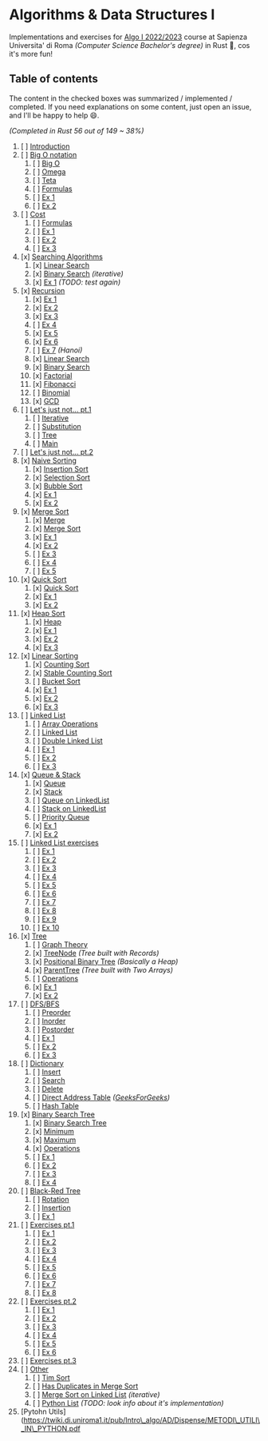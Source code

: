 # Algorithms & Data Structures I

Implementations and exercises for [Algo I 2022/2023](https://twiki.di.uniroma1.it/twiki/view/Intro\_algo/AD/WebHome) 
course at Sapienza Universita' di Roma _(Computer Science Bachelor's degree)_ in Rust 🦀, cos it's more fun!

## Table of contents

The content in the checked boxes was summarized / implemented / completed.
If you need explanations on some content, just open an issue, and I'll be happy to help 😄.

_(Completed in Rust 56 out of 149 ~ 38%)_

1. [ ] [Introduction](https://twiki.di.uniroma1.it/pub/Intro\_algo/AD/Dispense/01\_Introduzione\_2023.pdf) 
2. [ ] [Big O notation](https://twiki.di.uniroma1.it/pub/Intro\_algo/AD/Dispense/02\_Notazione\_asintotica\_2023.pdf)
    1. [ ] [Big O]()
    2. [ ] [Omega]()
    3. [ ] [Teta]()
    4. [ ] [Formulas]()
    5. [ ] [Ex 1]()
    6. [ ] [Ex 2]()
3. [ ] [Cost](https://twiki.di.uniroma1.it/pub/Intro\_algo/AD/Dispense/03\_Costo\_computazionale2023.pdf)
    1. [ ] [Formulas]()
    2. [ ] [Ex 1]()
    3. [ ] [Ex 2]()
    4. [ ] [Ex 3]()
4. [x] [Searching Algorithms](https://twiki.di.uniroma1.it/pub/Intro\_algo/AD/Dispense/04\_Ricerca2023.pdf)
    1. [x] [Linear Search](./src/algorithms/search.rs)
    2. [x] [Binary Search](./src/algorithms/search.rs) _(iterative)_
    3. [x] [Ex 1](./src/algorithms/search.rs) _(TODO: test again)_
5. [x] [Recursion](https://twiki.di.uniroma1.it/pub/Intro\_algo/AD/Dispense/05\_Ricorsione2023.pdf)
    1. [x] [Ex 1](./src/algorithms/recursion.rs)
    2. [x] [Ex 2](./src/algorithms/recursion.rs)
    3. [x] [Ex 3](./src/algorithms/recursion.rs)
    4. [ ] [Ex 4](./src/algorithms/recursion.rs)
    5. [x] [Ex 5](./src/algorithms/recursion.rs)
    6. [x] [Ex 6](./src/algorithms/recursion.rs)
    7. [ ] [Ex 7](./src/algorithms/recursion.rs) _(Hanoi)_
    8. [x] [Linear Search](./src/algorithms/recursion.rs)
    9. [x] [Binary Search](./src/algorithms/recursion.rs)
    10. [x] [Factorial](./src/algorithms/recursion.rs)
    11. [x] [Fibonacci](./src/algorithms/recursion.rs)
    12. [ ] [Binomial](./src/algorithms/recursion.rs)
    13. [x] [GCD](./src/algorithms/recursion.rs)
6. [ ] [Let's just not... pt.1](https://twiki.di.uniroma1.it/pub/Intro\_algo/AD/Dispense/06\_EquazioniRicorrenza2023.pdf)
    1. [ ] [Iterative]()
    2. [ ] [Substitution]()
    3. [ ] [Tree]()
    4. [ ] [Main]()
7. [ ] [Let's just not... pt.2](https://twiki.di.uniroma1.it/pub/Intro\_algo/AD/Dispense/06\_EquazioniRicorrenza2023.pdf)
8. [x] [Naive Sorting](https://twiki.di.uniroma1.it/pub/Intro\_algo/AD/Dispense/08\_Ordinamento1\_2023.pdf)
    1. [x] [Insertion Sort](./src/algorithms/naive.rs)
    2. [x] [Selection Sort](./src/algorithms/naive.rs)
    3. [x] [Bubble Sort](./src/algorithms/naive.rs)
    4. [x] [Ex 1](./src/algorithms/naive.rs)
    5. [x] [Ex 2](./src/algorithms/naive.rs)
9. [x] [Merge Sort](https://twiki.di.uniroma1.it/pub/Intro\_algo/AD/Dispense/09\_Ordinamento2\_2023.pdf)
    1. [x] [Merge](./src/algorithms/merge.rs)
    2. [x] [Merge Sort](./src/algorithms/merge.rs)
    3. [x] [Ex 1](./src/algorithms/merge.rs)
    4. [x] [Ex 2](./src/algorithms/merge.rs)
    5. [ ] [Ex 3](./src/algorithms/merge.rs)
    6. [ ] [Ex 4](./src/algorithms/merge.rs)
    7. [ ] [Ex 5](./src/algorithms/merge.rs)
10. [x] [Quick Sort](https://twiki.di.uniroma1.it/pub/Intro\_algo/AD/Dispense/10\_Ordinamento3\_2023.pdf)
    1. [x] [Quick Sort](./src/algorithms/quick.rs)
    2. [x] [Ex 1](./src/algorithms/quick.rs)
    3. [x] [Ex 2](./src/algorithms/quick.rs)
11. [x] [Heap Sort](https://twiki.di.uniroma1.it/pub/Intro\_algo/AD/Dispense/11\_Ordinamento4\_2023.pdf)
    1. [x] [Heap](./src/algorithms/heap.rs)
    2. [x] [Ex 1](./src/algorithms/heap.rs)
    3. [x] [Ex 2](./src/algorithms/heap.rs)
    4. [x] [Ex 3](./src/algorithms/heap.rs)
12. [x] [Linear Sorting](https://twiki.di.uniroma1.it/pub/Intro\_algo/AD/Dispense/12\_Ordinamento5\_2023.pdf)
    1. [x] [Counting Sort](./src/algorithms/linear.rs)
    2. [x] [Stable Counting Sort](./src/algorithms/linear.rs)
    3. [ ] [Bucket Sort](./src/algorithms/linear.rs)
    4. [x] [Ex 1](./src/algorithms/linear.rs)
    5. [x] [Ex 2](./src/algorithms/linear.rs)
    6. [x] [Ex 3](./src/algorithms/linear.rs)
13. [ ] [Linked List](https://twiki.di.uniroma1.it/pub/Intro\_algo/AD/Dispense/13\_StruttureDati1\_2023.pdf)
    1. [ ] [Array Operations]()
    2. [ ] [Linked List]()
    3. [ ] [Double Linked List]()
    4. [ ] [Ex 1]()
    5. [ ] [Ex 2]()
    6. [ ] [Ex 3]()
14. [x] [Queue & Stack](https://twiki.di.uniroma1.it/pub/Intro\_algo/AD/Dispense/14\_StruttureDati2\_2023.pdf)
    1. [x] [Queue](./src/algorithms/queue.rs)
    2. [x] [Stack](./src/algorithms/stack.rs)
    3. [ ] [Queue on LinkedList]()
    4. [ ] [Stack on LinkedList]()
    5. [ ] [Priority Queue]()
    6. [x] [Ex 1](./src/algorithms/queue.rs)
    7. [x] [Ex 2](./src/algorithms/stack.rs)
15. [ ] [Linked List exercises ](https://twiki.di.uniroma1.it/pub/Intro\_algo/AD/Dispense/15\_Soluzioni\_esercizi\_liste\_2023.pdf)
    1. [ ] [Ex 1]()
    2. [ ] [Ex 2]()
    3. [ ] [Ex 3]()
    4. [ ] [Ex 4]()
    5. [ ] [Ex 5]()
    6. [ ] [Ex 6]()
    7. [ ] [Ex 7]()
    8. [ ] [Ex 8]()
    9. [ ] [Ex 9]()
    10. [ ] [Ex 10]()
16. [x] [Tree](https://twiki.di.uniroma1.it/pub/Intro\_algo/AD/Dispense/16\_Alberi2023.pdf)
    1. [ ] [Graph Theory]()
    2. [x] [TreeNode](./src/algorithms/tree/tree\_node.rs) _(Tree built with Records)_
    3. [x] [Positional Binary Tree](./src/algorithms/tree/binary\_tree.rs) _(Basically a Heap)_
    4. [x] [ParentTree](./src/algorithms/tree/parent\_tree.rs) _(Tree built with Two Arrays)_
    5. [ ] [Operations](./src/algorithms/tree/operations.rs)
    6. [x] [Ex 1](./src/algorithms/tree/binary\_tree.rs)
    6. [x] [Ex 2](./src/algorithms/tree/parent\_tree.rs)
17. [ ] [DFS/BFS](https://twiki.di.uniroma1.it/pub/Intro\_algo/AD/Dispense/17\_VisiteAlberi\_2023.pdf)
    1. [ ] [Preorder]()
    2. [ ] [Inorder]()
    3. [ ] [Postorder]()
    4. [ ] [Ex 1]()
    5. [ ] [Ex 2]()
    6. [ ] [Ex 3]()
18. [ ] [Dictionary](https://twiki.di.uniroma1.it/pub/Intro\_algo/AD/Dispense/18\_Dizionari1\_2022.pdf)
    1. [ ] [Insert]()
    2. [ ] [Search]()
    3. [ ] [Delete]()
    4. [ ] [Direct Address Table](./src/algorithms/dict/direct\_address.rs) _([GeeksForGeeks](https://www.geeksforgeeks.org/direct-address-table/))_
    5. [ ] [Hash Table](./src/algorithms/dict/hash\_table.rs)
19. [x] [Binary Search Tree](https://twiki.di.uniroma1.it/pub/Intro\_algo/AD/Dispense/19\_Dizionari2\_2022.pdf)
    1. [x] [Binary Search Tree](./src/algorithms/dict/binary\_search\_tree.rs)
    2. [x] [Minimum](./src/algorithms/dict/binary\_search\_tree.rs)
    3. [x] [Maximum](./src/algorithms/dict/binary\_search\_tree.rs)
    4. [x] [Operations](./src/algorithms/dict/binary\_search\_tree.rs)
    5. [ ] [Ex 1]()
    6. [ ] [Ex 2]()
    7. [ ] [Ex 3]()
    8. [ ] [Ex 4]()
20. [ ] [Black-Red Tree](https://twiki.di.uniroma1.it/pub/Intro\_algo/AD/Dispense/20\_Dizionari3\_2022.pdf)
    1. [ ] [Rotation]()
    2. [ ] [Insertion]()
    3. [ ] [Ex 1]()
21. [ ] [Exercises pt.1](https://twiki.di.uniroma1.it/pub/Intro\_algo/AD/Dispense/21\_EserciziVari1\_2022.pdf)
    1. [ ] [Ex 1]()
    2. [ ] [Ex 2]()
    3. [ ] [Ex 3]()
    4. [ ] [Ex 4]()
    5. [ ] [Ex 5]()
    6. [ ] [Ex 6]()
    7. [ ] [Ex 7]()
    8. [ ] [Ex 8]()
22. [ ] [Exercises pt.2](https://twiki.di.uniroma1.it/pub/Intro\_algo/AD/Dispense/22\_EserciziVari2\_2022.pdf)
    1. [ ] [Ex 1]()
    2. [ ] [Ex 2]()
    3. [ ] [Ex 3]()
    4. [ ] [Ex 4]()
    5. [ ] [Ex 5]()
    6. [ ] [Ex 6]()
23. [ ] [Exercises pt.3](https://twiki.di.uniroma1.it/pub/Intro\_algo/AD/Dispense/infgen.pdf)
24. [ ] [Other]()
    1. [ ] [Tim Sort]()
    2. [ ] [Has Duplicates in Merge Sort]()
    3. [ ] [Merge Sort on Linked List]() _(iterative)_
    4. [ ] [Python List]() _(TODO: look info about it's implementation)_
25. [Pytohn Utils](https://twiki.di.uniroma1.it/pub/Intro\_algo/AD/Dispense/METODI\_UTILI\_IN\_PYTHON.pdf
